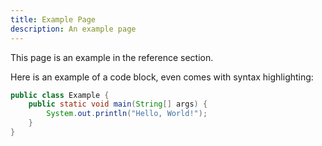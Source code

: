 ```yaml
---
title: Example Page
description: An example page
---
```


This page is an example in the reference section.

Here is an example of a code block, even comes with syntax highlighting:
```java
public class Example {
    public static void main(String[] args) {
        System.out.println("Hello, World!");
    }
}
```

